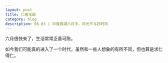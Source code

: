 ```yaml
---
layout: post
title: 仁者无敌   
category: blog
description: 06-03 | 毕竟西湖六月中，风光不与四时同
---
```


六月很快来了，生活常常乏善可陈。

如今我们可能真的进入了一个时代，虽然和一些人想象的有所不同，但也算是求仁得仁。

